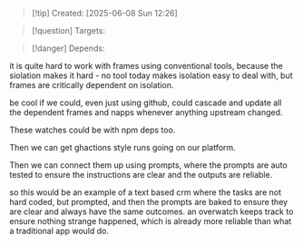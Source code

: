
>[!tip] Created: [2025-06-08 Sun 12:26]

>[!question] Targets: 

>[!danger] Depends: 

it is quite hard to work with frames using conventional tools, because the siolation makes it hard - no tool today makes isolation easy to deal with, but frames are critically dependent on isolation.

be cool if we could, even just using github, could cascade and update all the dependent frames and napps whenever anything upstream changed.

These watches could be with npm deps too.

Then we can get ghactions style runs going on our platform.

Then we can connect them up using prompts, where the prompts are auto tested to ensure the instructions are clear and the outputs are reliable.

so this would be an example of a text based crm where the tasks are not hard coded, but prompted, and then the prompts are baked to ensure they are clear and always have the same outcomes.  an overwatch keeps track to ensure nothing strange happened, which is already more reliable than what a traditional app would do.
